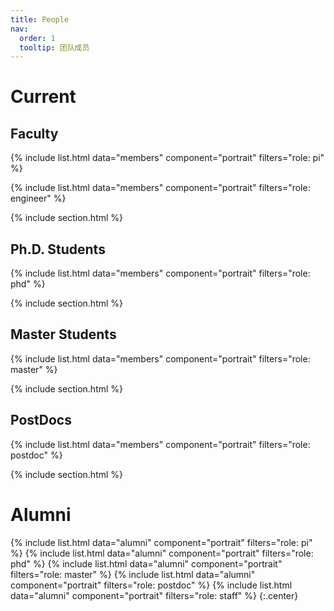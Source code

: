 ```yaml
---
title: People
nav:
  order: 1
  tooltip: 团队成员
---
```


# <i class="fas fa-users"></i>Current

## Faculty

{%
  include list.html
  data="members"
  component="portrait"
  filters="role: pi"
%}

{%
  include list.html
  data="members"
  component="portrait"
  filters="role: engineer"
%}

{% include section.html %}

## Ph.D. Students

{%
  include list.html
  data="members"
  component="portrait"
  filters="role: phd"
%}

{% include section.html %}

## Master Students

{%
  include list.html
  data="members"
  component="portrait"
  filters="role: master"
%}

{% include section.html %}

## PostDocs

{%
  include list.html
  data="members"
  component="portrait"
  filters="role: postdoc"
%}

{% include section.html %}

# <i class="fas fa-users"></i>Alumni

{%
  include list.html
  data="alumni"
  component="portrait"
  filters="role: pi"
%}
{%
  include list.html
  data="alumni"
  component="portrait"
  filters="role: phd"
%}
{%
  include list.html
  data="alumni"
  component="portrait"
  filters="role: master"
%}
{%
  include list.html
  data="alumni"
  component="portrait"
  filters="role: postdoc"
%}
{%
  include list.html
  data="alumni"
  component="portrait"
  filters="role: staff"
%}
{:.center}

